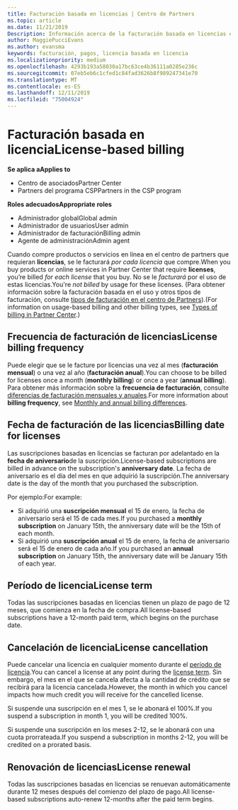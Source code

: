 ```yaml
---
title: Facturación basada en licencias | Centro de Partners
ms.topic: article
ms.date: 11/21/2019
Description: Información acerca de la facturación basada en licencias en el centro de Partners, donde se factura por licencia (no por el uso de licencias).
author: MaggiePucciEvans
ms.author: evansma
keywords: facturación, pagos, licencia basada en licencia
ms.localizationpriority: medium
ms.openlocfilehash: 4293b193a58030a17bc63ce4b36111a0285e236c
ms.sourcegitcommit: 07eb5eb6c1cfed1c84fad3626b8f989247341e70
ms.translationtype: MT
ms.contentlocale: es-ES
ms.lasthandoff: 12/11/2019
ms.locfileid: "75004924"
---
```

# <a name="license-based-billing"></a><span data-ttu-id="19c58-104">Facturación basada en licencia</span><span class="sxs-lookup"><span data-stu-id="19c58-104">License-based billing</span></span>

<span data-ttu-id="19c58-105">**Se aplica a**</span><span class="sxs-lookup"><span data-stu-id="19c58-105">**Applies to**</span></span>

- <span data-ttu-id="19c58-106">Centro de asociados</span><span class="sxs-lookup"><span data-stu-id="19c58-106">Partner Center</span></span>
- <span data-ttu-id="19c58-107">Partners del programa CSP</span><span class="sxs-lookup"><span data-stu-id="19c58-107">Partners in the CSP program</span></span>

<span data-ttu-id="19c58-108">**Roles adecuados**</span><span class="sxs-lookup"><span data-stu-id="19c58-108">**Appropriate roles**</span></span>
-   <span data-ttu-id="19c58-109">Administrador global</span><span class="sxs-lookup"><span data-stu-id="19c58-109">Global admin</span></span>
-   <span data-ttu-id="19c58-110">Administrador de usuarios</span><span class="sxs-lookup"><span data-stu-id="19c58-110">User admin</span></span>
-   <span data-ttu-id="19c58-111">Administrador de facturación</span><span class="sxs-lookup"><span data-stu-id="19c58-111">Billing admin</span></span>
-   <span data-ttu-id="19c58-112">Agente de administración</span><span class="sxs-lookup"><span data-stu-id="19c58-112">Admin agent</span></span>

<span data-ttu-id="19c58-113">Cuando compre productos o servicios en línea en el centro de partners que requieran **licencias**, se le facturará *por cada licencia* que compre.</span><span class="sxs-lookup"><span data-stu-id="19c58-113">When you buy products or online services in Partner Center that require **licenses**, you’re billed *for each license* that you buy.</span></span> <span data-ttu-id="19c58-114">No se le *facturará* por el uso de estas licencias.</span><span class="sxs-lookup"><span data-stu-id="19c58-114">You're *not billed* by usage for these licenses.</span></span> <span data-ttu-id="19c58-115">(Para obtener información sobre la facturación basada en el uso y otros tipos de facturación, consulte [tipos de facturación en el centro de Partners](billing-different-types.md)).</span><span class="sxs-lookup"><span data-stu-id="19c58-115">(For information on usage-based billing and other billing types, see [Types of billing in Partner Center](billing-different-types.md).)</span></span>

## <a name="license-billing-frequency"></a><span data-ttu-id="19c58-116">Frecuencia de facturación de licencias</span><span class="sxs-lookup"><span data-stu-id="19c58-116">License billing frequency</span></span>

<span data-ttu-id="19c58-117">Puede elegir que se le facture por licencias una vez al mes (**facturación mensual**) o una vez al año (**facturación anual**).</span><span class="sxs-lookup"><span data-stu-id="19c58-117">You can choose to be billed for licenses once a month (**monthly billing**) or once a year (**annual billing**).</span></span> <span data-ttu-id="19c58-118">Para obtener más información sobre la **frecuencia de facturación**, consulte [diferencias de facturación mensuales y anuales](billing-annual-monthly.md).</span><span class="sxs-lookup"><span data-stu-id="19c58-118">For more information about **billing frequency**, see [Monthly and annual billing differences](billing-annual-monthly.md).</span></span>

## <a name="billing-date-for-licenses"></a><span data-ttu-id="19c58-119">Fecha de facturación de las licencias</span><span class="sxs-lookup"><span data-stu-id="19c58-119">Billing date for licenses</span></span>

<span data-ttu-id="19c58-120">Las suscripciones basadas en licencias se facturan por adelantado en la **fecha de aniversario**de la suscripción.</span><span class="sxs-lookup"><span data-stu-id="19c58-120">License-based subscriptions are billed in advance on the subscription's **anniversary date**.</span></span> <span data-ttu-id="19c58-121">La fecha de aniversario es el día del mes en que adquirió la suscripción.</span><span class="sxs-lookup"><span data-stu-id="19c58-121">The anniversary date is the day of the month that you purchased the subscription.</span></span>

<span data-ttu-id="19c58-122">Por ejemplo:</span><span class="sxs-lookup"><span data-stu-id="19c58-122">For example:</span></span>

- <span data-ttu-id="19c58-123">Si adquirió una **suscripción mensual** el 15 de enero, la fecha de aniversario será el 15 de cada mes.</span><span class="sxs-lookup"><span data-stu-id="19c58-123">If you purchased a **monthly subscription** on January 15th, the anniversary date will be the 15th of each month.</span></span>
- <span data-ttu-id="19c58-124">Si adquirió una **suscripción anual** el 15 de enero, la fecha de aniversario será el 15 de enero de cada año.</span><span class="sxs-lookup"><span data-stu-id="19c58-124">If you purchased an **annual subscription** on January 15th, the anniversary date will be January 15th of each year.</span></span>

## <a name="license-term"></a><span data-ttu-id="19c58-125">Período de licencia</span><span class="sxs-lookup"><span data-stu-id="19c58-125">License term</span></span>

<span data-ttu-id="19c58-126">Todas las suscripciones basadas en licencias tienen un plazo de pago de 12 meses, que comienza en la fecha de compra.</span><span class="sxs-lookup"><span data-stu-id="19c58-126">All license-based subscriptions have a 12-month paid term, which begins on the purchase date.</span></span>

## <a name="license-cancellation"></a><span data-ttu-id="19c58-127">Cancelación de licencia</span><span class="sxs-lookup"><span data-stu-id="19c58-127">License cancellation</span></span>

<span data-ttu-id="19c58-128">Puede cancelar una licencia en cualquier momento durante el [período de licencia](#license-term).</span><span class="sxs-lookup"><span data-stu-id="19c58-128">You can cancel a license at any point during the [license term](#license-term).</span></span> <span data-ttu-id="19c58-129">Sin embargo, el mes en el que se cancela afecta a la cantidad de crédito que se recibirá para la licencia cancelada.</span><span class="sxs-lookup"><span data-stu-id="19c58-129">However, the month in which you cancel impacts how much credit you will receive for the cancelled license.</span></span>

<span data-ttu-id="19c58-130">Si suspende una suscripción en el mes 1, se le abonará el 100%.</span><span class="sxs-lookup"><span data-stu-id="19c58-130">If you suspend a subscription in month 1, you will be credited 100%.</span></span>

<span data-ttu-id="19c58-131">Si suspende una suscripción en los meses 2-12, se le abonará con una cuota prorrateada.</span><span class="sxs-lookup"><span data-stu-id="19c58-131">If you suspend a subscription in months 2-12, you will be credited on a prorated basis.</span></span>

## <a name="license-renewal"></a><span data-ttu-id="19c58-132">Renovación de licencias</span><span class="sxs-lookup"><span data-stu-id="19c58-132">License renewal</span></span>

<span data-ttu-id="19c58-133">Todas las suscripciones basadas en licencias se renuevan automáticamente durante 12 meses después del comienzo del plazo de pago.</span><span class="sxs-lookup"><span data-stu-id="19c58-133">All license-based subscriptions auto-renew 12-months after the paid term begins.</span></span>

